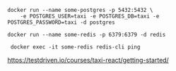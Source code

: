 ```
docker run --name some-postgres -p 5432:5432 \
    -e POSTGRES_USER=taxi -e POSTGRES_DB=taxi -e POSTGRES_PASSWORD=taxi -d postgres
```
```
docker run --name some-redis -p 6379:6379 -d redis
```
```
 docker exec -it some-redis redis-cli ping
```
https://testdriven.io/courses/taxi-react/getting-started/